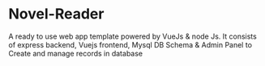 # Novel-Reader
A ready to use web app template powered by VueJs &amp; node Js. It consists of express backend, Vuejs frontend, Mysql DB Schema &amp; Admin Panel to Create and manage records in database
